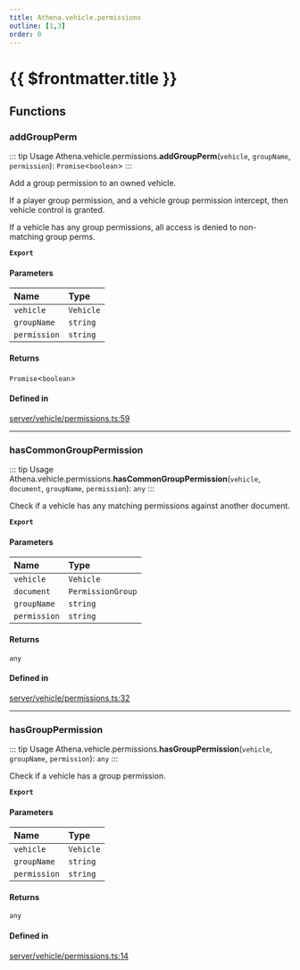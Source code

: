 ```yaml
---
title: Athena.vehicle.permissions
outline: [1,3]
order: 0
---
```


# {{ $frontmatter.title }}


## Functions

### addGroupPerm

::: tip Usage
Athena.vehicle.permissions.**addGroupPerm**(`vehicle`, `groupName`, `permission`): `Promise`<`boolean`\>
:::

Add a group permission to an owned vehicle.

If a player group permission, and a vehicle group permission intercept, then vehicle control is granted.

If a vehicle has any group permissions, all access is denied to non-matching group perms.

**`Export`**

#### Parameters

| Name | Type |
| :------ | :------ |
| `vehicle` | `Vehicle` |
| `groupName` | `string` |
| `permission` | `string` |

#### Returns

`Promise`<`boolean`\>

#### Defined in

[server/vehicle/permissions.ts:59](https://github.com/Stuyk/altv-athena/blob/d18d8cd/src/core/server/vehicle/permissions.ts#L59)

___

### hasCommonGroupPermission

::: tip Usage
Athena.vehicle.permissions.**hasCommonGroupPermission**(`vehicle`, `document`, `groupName`, `permission`): `any`
:::

Check if a vehicle has any matching permissions against another document.

**`Export`**

#### Parameters

| Name | Type |
| :------ | :------ |
| `vehicle` | `Vehicle` |
| `document` | `PermissionGroup` |
| `groupName` | `string` |
| `permission` | `string` |

#### Returns

`any`

#### Defined in

[server/vehicle/permissions.ts:32](https://github.com/Stuyk/altv-athena/blob/d18d8cd/src/core/server/vehicle/permissions.ts#L32)

___

### hasGroupPermission

::: tip Usage
Athena.vehicle.permissions.**hasGroupPermission**(`vehicle`, `groupName`, `permission`): `any`
:::

Check if a vehicle has a group permission.

**`Export`**

#### Parameters

| Name | Type |
| :------ | :------ |
| `vehicle` | `Vehicle` |
| `groupName` | `string` |
| `permission` | `string` |

#### Returns

`any`

#### Defined in

[server/vehicle/permissions.ts:14](https://github.com/Stuyk/altv-athena/blob/d18d8cd/src/core/server/vehicle/permissions.ts#L14)
